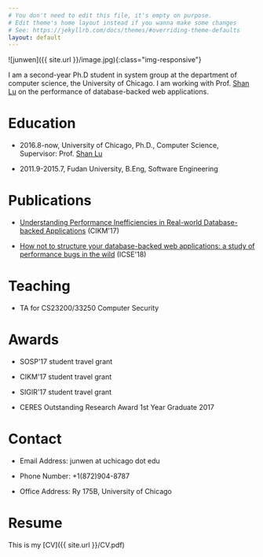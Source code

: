 ```yaml
---
# You don't need to edit this file, it's empty on purpose.
# Edit theme's home layout instead if you wanna make some changes
# See: https://jekyllrb.com/docs/themes/#overriding-theme-defaults
layout: default 
---
```


![junwen]({{ site.url }}/image.jpg){:class="img-responsive"}


I am a second-year Ph.D student in system group at the department of computer science, the University of Chicago. I am working with Prof. [Shan Lu](http://people.cs.uchicago.edu/~shanlu) on the performance of database-backed web applications.

# Education
- 2016.8-now, University of Chicago, Ph.D., Computer Science, Supervisor: Prof. [Shan Lu](http://people.cs.uchicago.edu/~shanlu)

- 2011.9-2015.7, Fudan University, B.Eng, Software Engineering

# Publications

- [Understanding Performance Inefficiencies in Real-world Database-backed Applications](https://hyperloop-rails.github.io/220-HowNotStructure.pdf) (CIKM'17)

- [How not to structure your database-backed web applications: a study of performance bugs in the wild](https://hyperloop-rails.github.io/study_db.pdf) (ICSE'18)

# Teaching

- TA for CS23200/33250 Computer Security

# Awards

- SOSP'17 student travel grant

- CIKM'17 student travel grant

- SIGIR'17 student travel grant

- CERES Outstanding Research Award 1st Year Graduate 2017

# Contact

- Email Address: junwen at uchicago dot edu

- Phone Number: +1(872)904-8787

- Office Address: Ry 175B, University of Chicago

# Resume

This is my [CV]({{ site.url }}/CV.pdf)
